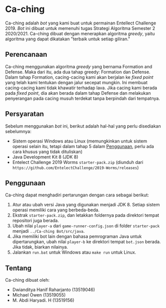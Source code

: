 # Ca-ching
Ca-ching adalah *bot* yang kami buat untuk permainan Entellect Challenge 2019. *Bot* ini dibuat untuk memenuhi tugas Strategi Algoritma Semester 2 2020/2021. Ca-ching dibuat dengan menerapkan algoritma *greedy*, yaitu algoritma yang dapat dikatakan "terbaik untuk setiap giliran."

## Perencanaan
Ca-ching menggunakan algoritma *greedy* yang bernama Formation and Defense. Maka dari itu, ada dua tahap greedy: Formation dan Defense. Dalam tahap Formation, cacing-cacing kami akan berjalan ke *fixed point* yang telah kami tentukan dengan jalur secepat mungkin. Ini membuat cacing-cacing kami tidak khawatir terhadap lava. Jika cacing kami berada pada *fixed point*, dia akan berada dalam tahap Defense dan melakukan penyerangan pada cacing musuh terdekat tanpa berpindah dari tempatnya.

## Persyaratan
Sebelum menggunakan *bot* ini, berikut adalah hal-hal yang perlu disediakan sebelumnya:
- Sistem operasi Windows atau Linux (memungkinkan untuk sistem operasi selain itu, tetapi dalam tahap 5 dalam [Penggunaan](#Penggunaan), perlu ada cara khusus yang tidak dituliskan)
- Java Development Kit 8 (JDK 8)
- Entelect Challenge 2019 Worms `starter-pack.zip` (diunduh dari `https://github.com/EntelectChallenge/2019-Worms/releases`)

## Penggunaan
Ca-ching dapat menghadiri pertarungan dengan cara sebagai berikut:
1. Atur atau ubah versi Java yang digunakan menjadi JDK 8. Setiap sistem operasi memiliki cara yang berbeda-beda.
2. Ekstrak `starter-pack.zip`, dan letakkan foldernya pada direktori tempat repositori juga berada.
3. Ubah nilai `player-a` dari `game-runner-config.json` di folder `starter-pack` menjadi `../Ca-ching Bot/src/java`.
4. Jika memiliki bot lain dengan bahasa pemrograman Java untuk dipertarungkan, ubah nilai `player-b` ke direktori tempat `bot.json` berada. Jika tidak, biarkan nilainya.
5. Jalankan `run.bat` untuk Windows atau `make run` untuk Linux.

## Tentang
Ca-ching dibuat oleh:
- Dwianditya Hanif Raharjanto (13519046)
- Michael Owen (13519055)
- M. Abdi Haryadi. H (13519156)

